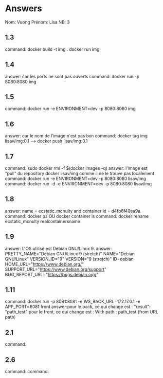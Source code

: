 # Answers

Nom: Vuong
Prénom: Lisa
NB: 3

## 1.3
command: 
docker build -t img .
docker run img

## 1.4
answer: car les ports ne sont pas ouverts
command: docker run -p 8080:8080 img

## 1.5
command: docker run -e ENVIRONMENT=dev -p 8080:8080 img

## 1.6
answer: car le nom de l'image n'est pas bon
command: docker tag img lisav/img:0.1 --> docker push lisav/img:0.1
         
## 1.7
command: sudo docker rmi -f $(docker images -q)
answer: l'image est "pull" du repository docker lisav/img comme il ne le trouve pas localement
command: docker run -e ENVIRONMENT=dev -p 8080:8080 lisav/img
command: docker run -d -e ENVIRONMENT=dev -p 8080:8080 lisav/img

## 1.8
answer: name = ecstatic_mcnulty and container id = d4fb6f40aa9a. 
command: docker ps  OU docker container ls
command: docker rename ecstatic_mcnulty realcontainersname

## 1.9
answer: L'OS utilisé est Debian GNU/Linux 9.
answer:
PRETTY_NAME="Debian GNU/Linux 9 (stretch)"
NAME="Debian GNU/Linux"
VERSION_ID="9"
VERSION="9 (stretch)"
ID=debian
HOME_URL="https://www.debian.org/"
SUPPORT_URL="https://www.debian.org/support"
BUG_REPORT_URL="https://bugs.debian.org/"

## 1.11
command: docker run -p 8081:8081 -e WS_BACK_URL=172.17.0.1 -e APP_PORT=8081 front
answer:pour le back, ce qui change est :   "result": "path_test"
       pour le front, ce qui change est :   With path : path_test   (from URL path)

## 2.1
command: 

## 2.6
command: 
command: 


